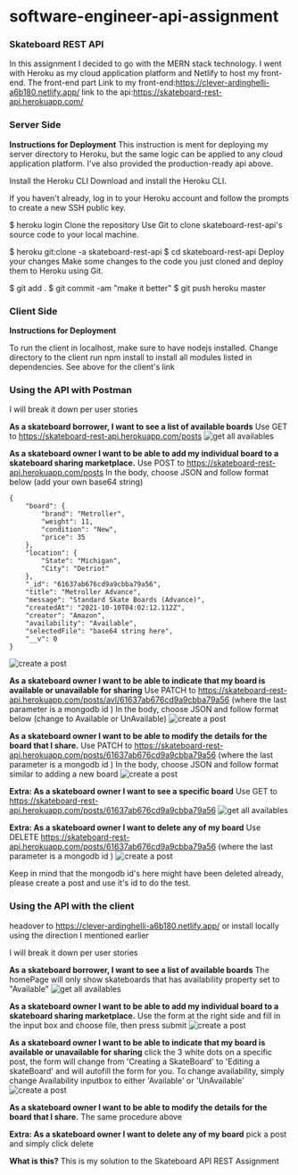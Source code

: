 # software-engineer-api-assignment

### Skateboard REST API

In this assignment I decided to go with the MERN stack technology.  I went with Heroku as my cloud application platform and Netlify to host my front-end. The front-end part 
Link to my front-end:https://clever-ardinghelli-a6b180.netlify.app/
link to the api:https://skateboard-rest-api.herokuapp.com/

### Server Side
**Instructions for Deployment**
This instruction is ment for deploying my server directory to Heroku, but the same logic can be applied to any cloud application platform. I've also provided the production-ready api above.


Install the Heroku CLI
Download and install the Heroku CLI.

If you haven't already, log in to your Heroku account and follow the prompts to create a new SSH public key.

$ heroku login
Clone the repository
Use Git to clone skateboard-rest-api's source code to your local machine.

$ heroku git:clone -a skateboard-rest-api
$ cd skateboard-rest-api
Deploy your changes
Make some changes to the code you just cloned and deploy them to Heroku using Git.

$ git add .
$ git commit -am "make it better"
$ git push heroku master


### Client Side
**Instructions for Deployment**

To run the client in localhost, make sure to have nodejs installed.
Change directory to the client run npm install to install all modules listed in dependencies.
See above for the client's link 

### Using the API with Postman
I will break it down per user stories

**As a skateboard borrower, I want to see a list of available boards**
Use GET to https://skateboard-rest-api.herokuapp.com/posts
![get all availables](https://prnt.sc/1vo3bgm)

**As a skateboard owner I want to be able to add my individual board to a skateboard sharing marketplace.**
Use POST to https://skateboard-rest-api.herokuapp.com/posts
In the body, choose JSON and follow format below (add your own base64 string)
	
	{
        "board": {
            "brand": "Metroller",
            "weight": 11,
            "condition": "New",
            "price": 35
        },
        "location": {
            "State": "Michigan",
            "City": "Detriot"
        },
        "_id": "61637ab676cd9a9cbba79a56",
        "title": "Metroller Advance",
        "message": "Standard Skate Boards (Advance)",
        "createdAt": "2021-10-10T04:02:12.112Z",
        "creator": "Amazon",
        "availability": "Available",
        "selectedFile": "base64 string here",
        "__v": 0
    }

![create a post](https://prnt.sc/1vo4lvy)

**As a skateboard owner I want to be able to indicate that my board is available or unavailable for sharing**
Use PATCH to https://skateboard-rest-api.herokuapp.com/posts/avl/61637ab676cd9a9cbba79a56  (where the last parameter is a mongodb id )
In the body, choose JSON and follow format below (change to Available or UnAvailable)
![create a post](https://prnt.sc/1vo53xk)

**As a skateboard owner I want to be able to modify the details for the board that I share.**
Use PATCH to https://skateboard-rest-api.herokuapp.com/posts/61637ab676cd9a9cbba79a56  (where the last parameter is a mongodb id )
In the body, choose JSON and follow format similar to adding a new board
![create a post](https://prnt.sc/1vo64ro)

**Extra: As a skateboard owner I want to see a specific board**
Use GET to https://skateboard-rest-api.herokuapp.com/posts/61637ab676cd9a9cbba79a56
![get all availables](https://prnt.sc/1vo754v)

**Extra: As a skateboard owner I want to delete any of my board**
Use DELETE https://skateboard-rest-api.herokuapp.com/posts/61637ab676cd9a9cbba79a56 (where the last parameter is a mongodb id )
![create a post](https://prnt.sc/1vo6tgk)

Keep in mind that the mongodb id's here might have been deleted already, please create a post and use it's id to do the test.

### Using the API with the client
headover to https://clever-ardinghelli-a6b180.netlify.app/ or install locally using the direction I mentioned earlier

I will break it down per user stories

**As a skateboard borrower, I want to see a list of available boards**
The homePage will only show skateboards that has availability property set to "Available"
![get all availables](https://prnt.sc/1vo7nmw)

**As a skateboard owner I want to be able to add my individual board to a skateboard sharing marketplace.**
Use the form at the right side and fill in the input box and choose file, then press submit
![create a post](https://prnt.sc/1vo86m9)

**As a skateboard owner I want to be able to indicate that my board is available or unavailable for sharing**
click the 3 white dots on a specific post, the form will change from 'Creating a SkateBoard' to  'Editing a skateBoard'
and will autofill the form for you. To change availability, simply change Availability inputbox to either 'Available' or 'UnAvailable'
![create a post](https://prnt.sc/1vo8ath)

**As a skateboard owner I want to be able to modify the details for the board that I share.**
The same procedure above


**Extra: As a skateboard owner I want to delete any of my board**
pick a post and simply click delete



**What is this?**
This is my solution to the Skateboard API REST Assignment
